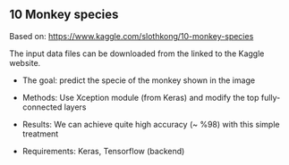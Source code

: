 ## 10 Monkey species
Based on: https://www.kaggle.com/slothkong/10-monkey-species

The input data files can be downloaded from the linked to the Kaggle website. 

- The goal: predict the specie of the monkey shown in the image

- Methods: Use Xception module (from Keras) and modify the top fully-connected layers

- Results: We can achieve quite high accuracy (~ %98) with this simple treatment

- Requirements: Keras, Tensorflow (backend)

